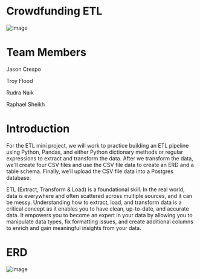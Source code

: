 # Crowdfunding ETL
![image](https://github.com/user-attachments/assets/516111a5-5ab8-4be1-b1c8-dbb1cd14e8c4)

# Team Members
Jason Crespo

Troy Flood

Rudra Naik

Raphael Sheikh

# Introduction
For the ETL mini project, we will work to practice building an ETL pipeline using Python, Pandas, and either Python dictionary methods or regular expressions to extract and transform the data. After we transform the data, we'll create four CSV files and use the CSV file data to create an ERD and a table schema. Finally, we’ll upload the CSV file data into a Postgres database.

ETL (Extract, Transform & Load) is a foundational skill. In the real world, data is everywhere and often scattered across multiple sources, and it can be messy. Understanding how to extract, load, and transform data is a critical concept as it enables you to have clean, up-to-date, and accurate data. It empowers you to become an expert in your data by allowing you to manipulate data types, fix formatting issues, and create additional columns to enrich and gain meaningful insights from your data.

# ERD
![image](https://github.com/user-attachments/assets/85c9f0d4-7989-47a5-a53d-31960c023556)
